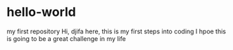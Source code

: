 # hello-world
my first repository
Hi, djifa here, this is my first steps into coding
I hpoe this is going to be a great challenge in my life
